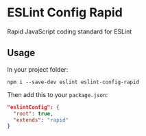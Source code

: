 # ESLint Config Rapid

Rapid JavaScript coding standard for ESLint

## Usage

In your project folder:

```
npm i --save-dev eslint eslint-config-rapid
```

Then add this to your `package.json`:

```json
"eslintConfig": {
  "root": true,
  "extends": "rapid"
}
```
